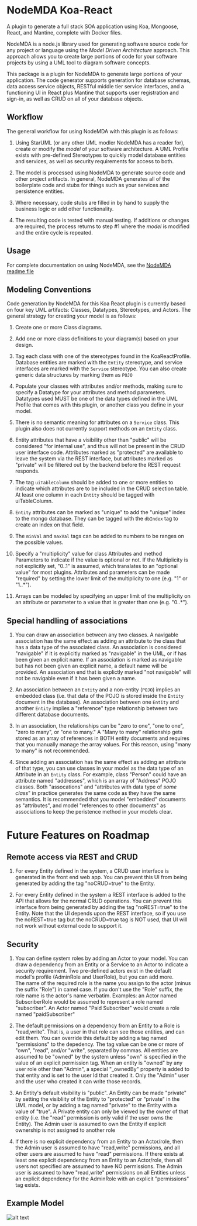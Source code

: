 NodeMDA Koa-React 
======================

A plugin to generate a full stack SOA application using Koa, Mongoose, React, and Mantine, complete
with Docker files.

NodeMDA is a node.js library used for generating software source code for any project or language using the 
*Model Driven Architecture* approach. This approach allows you to create large portions of code 
for your software projects by using a UML tool to diagram software concepts.

This package is a plugin for NodeMDA to generate large portions of your application. The code generator supports
generation for database schemas, data access service objects, RESTful middle tier service interfaces, and a
functioning UI in React plus Mantine that supports user registration and sign-in, as well as CRUD on all of your database objects.


Workflow
------
The general workflow for using NodeMDA with this plugin is as follows:

1. Using StarUML (or any other UML modler NodeMDA has a reader for), create or modify the *model* of your 
software architecture. A UML Profile exists with pre-defined Stereotypes to quickly model database entities
and services, as well as security requirements for access to both.

2. The model is processed using NodeMDA to generate source code and other project artifacts. In general, NodeMDA generates
all of the boilerplate code and stubs for things such as your services and persistence entities.

3. Where necessary, code stubs are filled in by hand to supply the business logic or add other functionality.

4. The resulting code is tested with manual testing.  If additions or 
changes are required, the process returns to step #1 where the *model* is modified and the entire cycle is repeated.


Usage
------

For complete documentation on using NodeMDA, see the [NodeMDA readme file](https://www.npmjs.com/package/nodemda)


Modeling Conventions
--------------------

Code generation by NodeMDA for this Koa React plugin is currently based on four key UML artifacts: Classes, Datatypes, Stereotypes, and Actors. The general strategy for creating your model is as follows:

1. Create one or more Class diagrams.

1. Add one or more class definitions to your diagram(s) based on your design.

1. Tag each class with one of the stereotypes found in the KoaReactProfile. Database entities
are marked with the `Entity` stereotype, and service interfaces are marked with the `Service` stereotype. You can also create generic data structures by marking them as `POJO`

1. Populate your classes with attributes and/or methods, making sure to specify a Datatype for
your attributes and method parameters.  Datatypes used MUST be one of the data types defined in the
UML Profile that comes with this plugin, or another class you define in your model.

1. There is no semantic meaning for attributes on a `Service` class. This plugin also does not currently support methods on an `Entity` class.  

1. Entity attributes that have a visibility other than "public" will be considered "for internal use", and thus will not be present in the CRUD user interface code.  Attributes marked as "protected" are available to leave the system via the REST interface, but attributes marked as "private" will be filtered out by the backend before the REST request responds.

1. The tag `uiTableColumn` should be added to one or more entities to indicate which attributes are to be included
in the CRUD selection table. At least one column in each `Entity` should be tagged with uiTableColumn.

1. `Entity` attributes can be marked as "unique" to add the "unique" index to the mongo database. They
can be tagged with the `dbIndex` tag to create an index on that field.

1. The `minVal` and `maxVal` tags can be added to numbers to be ranges on the possible values.

1. Specify a "multiplicity" value for class Attributes and method Parameters to indicate if the
value is optional or not. If the Multiplicity is not explicitly set, "0..1" is assumed, which translates
to an "optional value" for most plugins.  Attributes and parameters can be made "required" by
setting the lower limit of the multiplicity to one (e.g. "1" or "1..*").

1. Arrays can be modeled by specifying an upper limit of the multiplicity on an attribute or
parameter to a value that is greater than one (e.g. "0..*").


Special handling of associations
--------------------------------

1. You can draw an association between any two classes. A navigable association has the same effect as adding
an attribute to the class that has a data type of the associated class. An association is considered "navigable"
if it is explicitly marked as "navigable" in the UML, or if has been given an explicit name.  If an association
is marked as navigable but has not been given an explicit name, a default name will be provided. An association
end that is explictly marked "not navigable" will not be navigable even if it has been given a name.

1. An association between an `Entity` and a non-entity (`POJO`) implies an
embedded class (i.e. that data of the POJO is stored inside the `Entity` document in the database).
An association between one `Entity` and another `Entity` implies a "reference" type relationship between
two different database documents.  

1. In an association, the relationships can be "zero to one", "one to one", "zero to many",
or "one to many." A "Many to many" relationship gets stored as an array of references in BOTH entity
documents and requires that you manually manage the array values. For this reason, using "many to many"
is not recommended.

1. Since adding an association has the same effect as adding an attribute of that type, you can use classes in your model as the data type of an Attribute in an `Entity` class.  For example, class "Person" could have an attribute named "addresses", which is an array of "Address" POJO classes. Both "assocations" and "attributes with data type of *some class*" in practice generates the same code as they have the same semantics. It is recommended that you model "embedded" documents as "attributes", and model "references to other documents" as associations to keep the peristence method in 
your models clear.


Future Features on Roadmap 
==========================

Remote access via REST and CRUD
-------------------------------
1. For every Entity defined in the system, a CRUD user interface is generated in the front end web app. You can prevent
this UI from being generated by adding the tag "noCRUD=true" to the Entity. 

1. For every Entity defined in the system a REST interface is added to the API that allows for the normal CRUD operations.
You can prevent this interface from being generated by adding the tag "noREST=true" to the Entity. Note that the UI depends
upon the REST interface, so if you use the noREST=true tag but the noCRUD=true tag is NOT used, that UI will not work
without external code to support it.


Security
---------
1. You can define system roles by adding an Actor to your model. You can draw 
a dependency from an Entity or a Service to an Actor to indicate a security requirement.  Two pre-defined actors exist
in the default model's profile (AdminRole and UserRole), but you can add more.  
The name of the required role is the name you assign to the actor (minus the suffix "Role") in camel case. If you don't use the "Role" suffix, the role name is the actor's name verbatim. Examples: an Actor named SubscriberRole would be assumed to represent a role named "subscriber". An Actor named "Paid Subscriber" would create a role named "paidSubscriber"

1. The default permissions on a dependency from an Entity to a Role is "read,write". That is, a user in that role
can see those entities, and can edit them.  You can override this default by adding a tag named "permissions" to
the depedency.  The tag value can be one or more of "own", "read", and/or "write", separated by commas. All entities
are assumed to be "owned" by the system unless "own" is specified in the value of an explicit permission tag. When an entity is "owned" by any user role other than "Admin", a special "_ownedBy" property is added to that entity and is set
to the user Id that created it.  Only the "Admin" user and the user who created it can write those records.

1. An Entity's default visibility is "public". An Entity can be made "private" by setting the visibliity of the
Entity to "protected" or "private" in the UML model, or by adding a tag named "private" to the Entity with
a value of "true".  A Private entity can only be viewed by the owner of that entity (i.e. the "read" permission is
only valid if the user owns the Entity). The Admin user is assumed to own the Entity if explicit ownership is
not assigned to another role

1. If there is no explicit dependency from an Entity to an Actor/role, then the Admin user is assumed to have
"read,write" permissions, and all other users are assumed to have "read" permissions.  If there exists
at least one explicit dependency from an Entity to an Actor/role, then all users not specified are assumed
to have NO permissions.  The Admin user is assumed to have "read,write" permissions on all Entities unless
an explicit dependency for the AdminRole with an explicit "permissions" tag exists.


Example Model
----------------------------
![alt text](https://github.com/joelkoz/NodeMDA/raw/master/plugin-dev/koa-react/koa-react-default-model.png "Example UML processed by this plugin")
